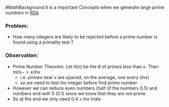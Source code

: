 #MathBackground 
It is a important Concepts when we generate large prime numbers in [RSA](RSA.md)
### Problem:
- How many integers are likely to be rejected before a prime number is found using a primality test ?
### Observation:
- Prime Number Theorem: Let $\pi(n)$ be the # of primes less than x. Then $\pi(n) -> x/lnx$
	- i.e. primes near x are spaced, on the average, one every $(ln x)$
	- so we need to test $ln x$ integer before find prime number
- However we can reduce even numbers (half of the numbers 0.5) and numbers end with 5 (0.1) since we know that they are not prime.
- So at the end we only need $0.4 \times ln x$ trials